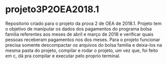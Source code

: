 # projeto3P2OEA2018.1
Repositorio criado para o projeto da prova 2 de OEA de 2018.1.
Projeto tem o objetivo de manipular os dados dos pagamentos do programa bolsa familia referentes aos meses de abril e março de 2018 e verificar quais pessoas receberam pagamentos nos dos meses.
Para o projeto funcionar precisa somente descompactar os arquivos do bolsa familia e deixa-los na mesma pasta do projeto, compilar e rodar o projeto, um vez que, foi feito em c, dá pra compilar e executar pelo proprio terminal.
